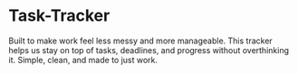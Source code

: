 # Task-Tracker
Built to make work feel less messy and more manageable. This tracker helps us stay on top of tasks, deadlines, and progress without overthinking it. Simple, clean, and made to just work.
